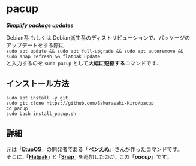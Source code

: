 # pacup
***Simplify package updates***

Debian系 もしくは Debian派生系のディストリビューションで、パッケージのアップデートをする際に  
`sudo apt update && sudo apt full-upgrade && sudo apt autoremove && sudo snap refresh && flatpak update`  
と入力するのを `sudo pacup` として**大幅に短縮する**コマンドです.

## インストール方法
```
sudo apt install -y git
sudo git clone https://github.com/Sakurasaki-Hiro/pacup
cd pacup
sudo bash install_pacup.sh
```

## 詳細
元は「[**EtupOS**](https://etupos.penginn.com)」の開発者である「**ペンえぬ**」さんが作ったコマンドです｡  
そこに､ ｢[**Flatpak**](https://flatpak.org)｣ と ｢[**Snap**](https://snapcraft.io)｣ を追加したのが､ この「***pacup***」です｡
